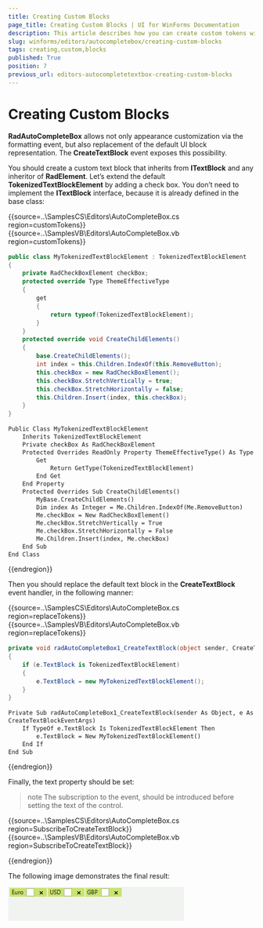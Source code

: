 ```yaml
---
title: Creating Custom Blocks
page_title: Creating Custom Blocks | UI for WinForms Documentation
description: This article describes how you can create custom tokens with RadAutoCompleteBox.
slug: winforms/editors/autocompletebox/creating-custom-blocks
tags: creating,custom,blocks
published: True
position: 7
previous_url: editors-autocompletetextbox-creating-custom-blocks
---
```


# Creating Custom Blocks

__RadAutoCompleteBox__ allows not only appearance customization via the formatting event, but also replacement of the default UI block representation. The __CreateTextBlock__ event exposes this possibility.
        

You should create a custom text block that inherits from __ITextBlock__ and any inheritor of __RadElement__. Let’s extend the default __TokenizedTextBlockElement__ by adding a check box. You don’t need to implement the __ITextBlock__ interface, because it is already defined in the base class: 

{{source=..\SamplesCS\Editors\AutoCompleteBox.cs region=customTokens}} 
{{source=..\SamplesVB\Editors\AutoCompleteBox.vb region=customTokens}} 

````C#
public class MyTokenizedTextBlockElement : TokenizedTextBlockElement
{
    private RadCheckBoxElement checkBox;
    protected override Type ThemeEffectiveType
    {
        get
        {
            return typeof(TokenizedTextBlockElement);
        }
    }
    protected override void CreateChildElements()
    {
        base.CreateChildElements();
        int index = this.Children.IndexOf(this.RemoveButton);
        this.checkBox = new RadCheckBoxElement();
        this.checkBox.StretchVertically = true;
        this.checkBox.StretchHorizontally = false;
        this.Children.Insert(index, this.checkBox);
    }
}

````
````VB.NET
Public Class MyTokenizedTextBlockElement
    Inherits TokenizedTextBlockElement
    Private checkBox As RadCheckBoxElement
    Protected Overrides ReadOnly Property ThemeEffectiveType() As Type
        Get
            Return GetType(TokenizedTextBlockElement)
        End Get
    End Property
    Protected Overrides Sub CreateChildElements()
        MyBase.CreateChildElements()
        Dim index As Integer = Me.Children.IndexOf(Me.RemoveButton)
        Me.checkBox = New RadCheckBoxElement()
        Me.checkBox.StretchVertically = True
        Me.checkBox.StretchHorizontally = False
        Me.Children.Insert(index, Me.checkBox)
    End Sub
End Class

````

{{endregion}}  

Then you should replace the default text block in the __CreateTextBlock__ event handler, in the following manner: 

{{source=..\SamplesCS\Editors\AutoCompleteBox.cs region=replaceTokens}} 
{{source=..\SamplesVB\Editors\AutoCompleteBox.vb region=replaceTokens}} 

````C#
private void radAutoCompleteBox1_CreateTextBlock(object sender, CreateTextBlockEventArgs e)
{
    if (e.TextBlock is TokenizedTextBlockElement)
    {
        e.TextBlock = new MyTokenizedTextBlockElement();
    }
}

````
````VB.NET
Private Sub radAutoCompleteBox1_CreateTextBlock(sender As Object, e As CreateTextBlockEventArgs)
    If TypeOf e.TextBlock Is TokenizedTextBlockElement Then
        e.TextBlock = New MyTokenizedTextBlockElement()
    End If
End Sub

````

{{endregion}} 
 
Finally, the text property should be set:

>note The subscription to the event, should be introduced before setting the text of the control.
>
 

{{source=..\SamplesCS\Editors\AutoCompleteBox.cs region=SubscribeToCreateTextBlock}} 
{{source=..\SamplesVB\Editors\AutoCompleteBox.vb region=SubscribeToCreateTextBlock}} 


{{endregion}} 

The following image demonstrates the final result:

![editors-autocompletebox-creating-custom-blocks 001](images/editors-autocompletebox-creating-custom-blocks001.png)

